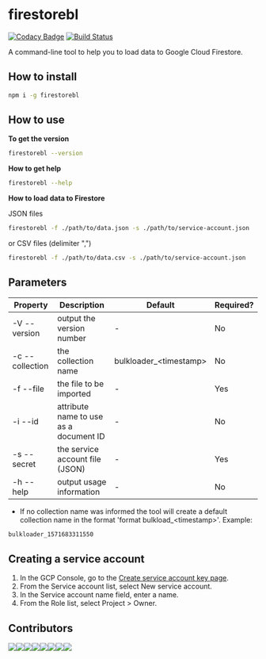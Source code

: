 # firestorebl

[![Codacy Badge](https://api.codacy.com/project/badge/Grade/c6a6f350dcd8416ebd083bde565f5270)](https://www.codacy.com/manual/marcosvidolin/firestorebl?utm_source=github.com&amp;utm_medium=referral&amp;utm_content=marcosvidolin/firestorebl&amp;utm_campaign=Badge_Grade) [![Build Status](https://travis-ci.org/marcosvidolin/firestorebl.svg?branch=master)](https://travis-ci.org/marcosvidolin/firestorebl)

A command-line tool to help you to load data to Google Cloud Firestore.

## How to install

```bash
npm i -g firestorebl
```

## How to use

**To get the version**

```bash
firestorebl --version
```

**How to get help**

```bash
firestorebl --help
```

**How to load data to Firestore**

JSON files

```bash
firestorebl -f ./path/to/data.json -s ./path/to/service-account.json
```

or CSV files (delimiter ",")

```bash
firestorebl -f ./path/to/data.csv -s ./path/to/service-account.json
```

## Parameters

| Property         | Description                              | Default                | Required?         |
|------------------|------------------------------------------|------------------------|-------------------|
| -V --version     | output the version number                | -                      | No                |
| -c --collection  | the collection name                      | bulkloader_\<timestamp\> | No                |
| -f --file        | the file to be imported                  | -                      | Yes               |
| -i --id          | attribute name to use as a document ID   | -                      | No                |
| -s --secret      | the service account file (JSON)          | -                      | Yes               |
| -h --help        | output usage information                 | -                      | No                |

- If no collection name was informed the tool will create a default collection name in the format 'format bulkload_\<timestamp\>'. Example:

```bash
bulkloader_1571683311550
```

## Creating a service account

1. In the GCP Console, go to the [Create service account key page](https://console.cloud.google.com/apis/credentials/serviceaccountkey?_ga=2.53555115.-20616629.1570127622&_gac=1.216335906.1570580812.EAIaIQobChMI9sTd3vON5QIVQQmRCh0ocQR2EAAYASAAEgL7_PD_BwE).
2. From the Service account list, select New service account.
3. In the Service account name field, enter a name.
4. From the Role list, select Project > Owner.

## Contributors
[![](https://sourcerer.io/fame/marcosvidolin/marcosvidolin/firestorebl/images/0)](https://sourcerer.io/fame/marcosvidolin/marcosvidolin/firestorebl/links/0)[![](https://sourcerer.io/fame/marcosvidolin/marcosvidolin/firestorebl/images/1)](https://sourcerer.io/fame/marcosvidolin/marcosvidolin/firestorebl/links/1)[![](https://sourcerer.io/fame/marcosvidolin/marcosvidolin/firestorebl/images/2)](https://sourcerer.io/fame/marcosvidolin/marcosvidolin/firestorebl/links/2)[![](https://sourcerer.io/fame/marcosvidolin/marcosvidolin/firestorebl/images/3)](https://sourcerer.io/fame/marcosvidolin/marcosvidolin/firestorebl/links/3)[![](https://sourcerer.io/fame/marcosvidolin/marcosvidolin/firestorebl/images/4)](https://sourcerer.io/fame/marcosvidolin/marcosvidolin/firestorebl/links/4)[![](https://sourcerer.io/fame/marcosvidolin/marcosvidolin/firestorebl/images/5)](https://sourcerer.io/fame/marcosvidolin/marcosvidolin/firestorebl/links/5)[![](https://sourcerer.io/fame/marcosvidolin/marcosvidolin/firestorebl/images/6)](https://sourcerer.io/fame/marcosvidolin/marcosvidolin/firestorebl/links/6)[![](https://sourcerer.io/fame/marcosvidolin/marcosvidolin/firestorebl/images/7)](https://sourcerer.io/fame/marcosvidolin/marcosvidolin/firestorebl/links/7)
